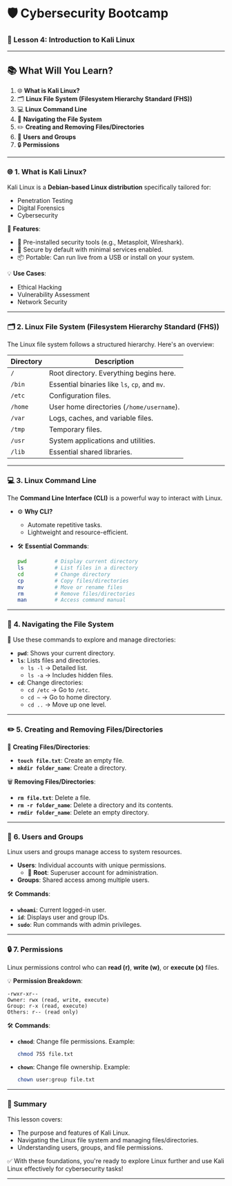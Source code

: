 # 🛡️ Cybersecurity Bootcamp
### 🚀 Lesson 4: Introduction to Kali Linux

---

## 📚 **What Will You Learn?**  
1. 🌐 **What is Kali Linux?**  
2. 🗂️ **Linux File System (Filesystem Hierarchy Standard (FHS))**  
3. 💻 **Linux Command Line**  
4. 📂 **Navigating the File System**  
5. ✏️ **Creating and Removing Files/Directories**  
6. 👥 **Users and Groups**  
7. 🔒 **Permissions**  

---

### 🌐 **1. What is Kali Linux?**  

Kali Linux is a **Debian-based Linux distribution** specifically tailored for:  
- Penetration Testing  
- Digital Forensics  
- Cybersecurity  

🔑 **Features**:  
- 🚀 Pre-installed security tools (e.g., Metasploit, Wireshark).  
- 🔐 Secure by default with minimal services enabled.  
- 📦 Portable: Can run live from a USB or install on your system.  

💡 **Use Cases**:  
- Ethical Hacking  
- Vulnerability Assessment  
- Network Security  

---

### 🗂️ **2. Linux File System (Filesystem Hierarchy Standard (FHS))**  

The Linux file system follows a structured hierarchy. Here's an overview:  

| **Directory**   | **Description**                                   |  
|------------------|---------------------------------------------------|  
| `/`             | Root directory. Everything begins here.           |  
| `/bin`          | Essential binaries like `ls`, `cp`, and `mv`.     |  
| `/etc`          | Configuration files.                              |  
| `/home`         | User home directories (`/home/username`).         |  
| `/var`          | Logs, caches, and variable files.                 |  
| `/tmp`          | Temporary files.                                  |  
| `/usr`          | System applications and utilities.                |  
| `/lib`          | Essential shared libraries.                       |  

---

### 💻 **3. Linux Command Line**  

The **Command Line Interface (CLI)** is a powerful way to interact with Linux.  

- ⚙️ **Why CLI?**  
  - Automate repetitive tasks.  
  - Lightweight and resource-efficient.  

- 🛠️ **Essential Commands**:  
  ```bash
  pwd         # Display current directory  
  ls          # List files in a directory  
  cd          # Change directory  
  cp          # Copy files/directories  
  mv          # Move or rename files  
  rm          # Remove files/directories  
  man         # Access command manual  
  ```  

---

### 📂 **4. Navigating the File System**  

📌 Use these commands to explore and manage directories:  

- **`pwd`**: Shows your current directory.  
- **`ls`**: Lists files and directories.  
  - `ls -l` → Detailed list.  
  - `ls -a` → Includes hidden files.  
- **`cd`**: Change directories:  
  - `cd /etc` → Go to `/etc`.  
  - `cd ~` → Go to home directory.  
  - `cd ..` → Move up one level.  

---

### ✏️ **5. Creating and Removing Files/Directories**  

🎨 **Creating Files/Directories**:  
- **`touch file.txt`**: Create an empty file.  
- **`mkdir folder_name`**: Create a directory.  

🗑️ **Removing Files/Directories**:  
- **`rm file.txt`**: Delete a file.  
- **`rm -r folder_name`**: Delete a directory and its contents.  
- **`rmdir folder_name`**: Delete an empty directory.  

---

### 👥 **6. Users and Groups**  

Linux users and groups manage access to system resources.  

- **Users**: Individual accounts with unique permissions.  
  - 🔑 **Root**: Superuser account for administration.  
- **Groups**: Shared access among multiple users.  

🛠️ **Commands**:  
- **`whoami`**: Current logged-in user.  
- **`id`**: Displays user and group IDs.  
- **`sudo`**: Run commands with admin privileges.  

---

### 🔒 **7. Permissions**  

Linux permissions control who can **read (r)**, **write (w)**, or **execute (x)** files.  

💡 **Permission Breakdown**:  
```plaintext
-rwxr-xr--  
Owner: rwx (read, write, execute)  
Group: r-x (read, execute)  
Others: r-- (read only)  
```  

🛠️ **Commands**:  
- **`chmod`**: Change file permissions. Example:  
  ```bash
  chmod 755 file.txt  
  ```  
- **`chown`**: Change file ownership. Example:  
  ```bash
  chown user:group file.txt  
  ```  

---

### 📝 **Summary**  

This lesson covers:  
- The purpose and features of Kali Linux.  
- Navigating the Linux file system and managing files/directories.  
- Understanding users, groups, and file permissions.  

✅ With these foundations, you're ready to explore Linux further and use Kali Linux effectively for cybersecurity tasks!  

---